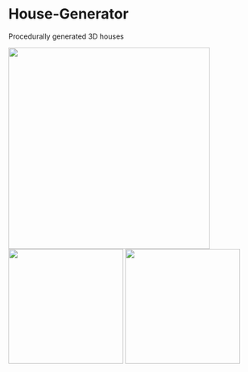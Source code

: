# House-Generator
Procedurally generated 3D houses

<img src="https://pbs.twimg.com/media/DNuFD-XW0AEwb8F?format=jpg&name=small" height=400px>
<div>
  <img src="https://pbs.twimg.com/media/DM68YxQX4AAUJVh?format=jpg&name=small" height=228px>
  <img src="https://pbs.twimg.com/media/DOC2OgJWkAE4oRa?format=jpg&name=small" height=228px>
</div>
